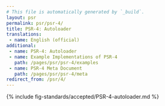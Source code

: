 ```yaml
---
# This file is automatically generated by `_build`.
layout: psr
permalink: psr/psr-4/
title: PSR-4: Autoloader
translations:
 - name: English (official)
additional:
 - name: PSR-4: Autoloader
 - name: Example Implementations of PSR-4
   path: /pages/psr/psr-4/examples
 - name: PSR-4 Meta Document
   path: /pages/psr/psr-4/meta
redirect_from: /psr/4/
---
```


{% include fig-standards/accepted/PSR-4-autoloader.md %}
